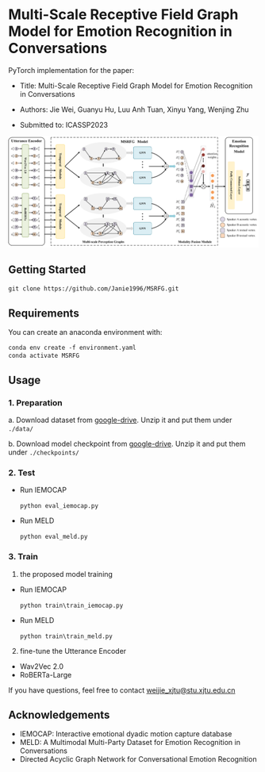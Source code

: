 # Multi-Scale Receptive Field Graph Model for Emotion Recognition in Conversations

PyTorch implementation for the paper:

- Title: Multi-Scale Receptive Field Graph Model for Emotion Recognition in Conversations

- Authors: Jie Wei, Guanyu  Hu, Luu Anh Tuan, Xinyu Yang, Wenjing Zhu

- Submitted to: ICASSP2023


![img1](IMG.jpg)


## Getting Started

```git
git clone https://github.com/Janie1996/MSRFG.git
```

## Requirements

You can create an anaconda environment with:

```
conda env create -f environment.yaml
conda activate MSRFG
```

## Usage

### 1. Preparation

a. Download dataset from [google-drive](https://drive.google.com/file/d/1u8nJ7eCCSEJx03aYQN4YRJ6GYHxChcWM/view?usp=sharing). Unzip it and put them under `./data/`

b. Download model checkpoint from [google-drive](https://drive.google.com/file/d/12CnghQiVxkgiqYPN567gAcfpvfFAJrx3/view?usp=sharing). Unzip it and put them under `./checkpoints/`

### 2. Test

- Run IEMOCAP

  `python eval_iemocap.py`

- Run MELD

  `python eval_meld.py`


### 3. Train

1) the proposed model training
- Run IEMOCAP

  `python train\train_iemocap.py`

- Run MELD

  `python train\train_meld.py`

2) fine-tune the Utterance Encoder

- Wav2Vec 2.0
- RoBERTa-Large

If you have questions, feel free to contact weijie_xjtu@stu.xjtu.edu.cn

## Acknowledgements

- IEMOCAP: Interactive emotional dyadic motion capture database
- MELD: A Multimodal Multi-Party Dataset for Emotion Recognition in Conversations
- Directed Acyclic Graph Network for Conversational Emotion Recognition
